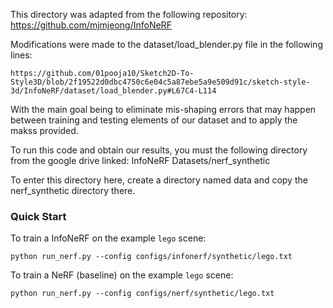 This directory was adapted from the following repository: https://github.com/mjmjeong/InfoNeRF

Modifications were made to the dataset/load_blender.py file in the following lines:
```
https://github.com/01pooja10/Sketch2D-To-Style3D/blob/2f19522d0dbc4750c6e04c5a87ebe5a9e509d91c/sketch-style-3d/InfoNeRF/dataset/load_blender.py#L67C4-L114
```

With the main goal being to eliminate mis-shaping errors that may happen between training and testing elements of our dataset and to apply the makss provided. 

To run this code and obtain our results, you must the following directory from the google drive linked: InfoNeRF Datasets/nerf_synthetic 

To enter this directory here, create a directory named data and copy the nerf_synthetic directory there. 

### Quick Start 

To train a InfoNeRF on the example `lego` scene:
```
python run_nerf.py --config configs/infonerf/synthetic/lego.txt
```

To train a NeRF (baseline) on the example `lego` scene:
```
python run_nerf.py --config configs/nerf/synthetic/lego.txt
```
